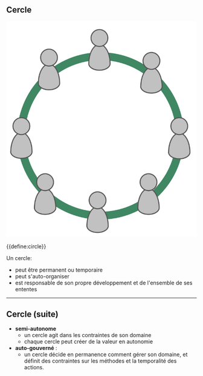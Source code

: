 ## Cercle

![right,fit](img/circle/circle.png)

{{define:circle}}

Un cercle:

- peut être permanent ou temporaire
- peut s'auto-organiser
- est responsable de son propre développement et de l'ensemble de ses ententes

* * *

## Cercle (suite)

- **semi-autonome** 
    - un cercle agit dans les contraintes de son domaine
    - chaque cercle peut créer de la valeur en autonomie
- **auto-gouverné** : 
    - un cercle décide en permanence comment gérer son domaine, et définit des contraintes sur les méthodes et la temporalité des actions.